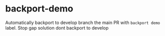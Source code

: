 # backport-demo
Automatically backport to develop branch the main PR with `backport demo` label.
Stop gap solution dont backport to develop
